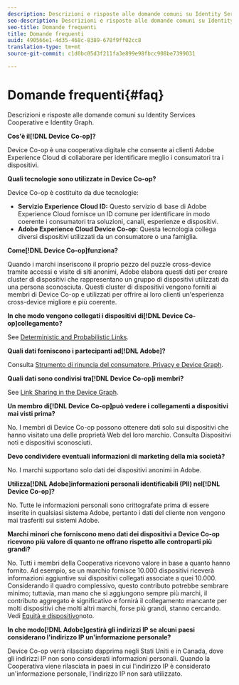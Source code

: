```yaml
---
description: Descrizioni e risposte alle domande comuni su Identity Services Cooperative e Identity Graph.
seo-description: Descrizioni e risposte alle domande comuni su Identity Services Cooperative e Identity Graph.
seo-title: Domande frequenti
title: Domande frequenti
uuid: 490566e1-4d35-468c-8389-678f9ff02cc8
translation-type: tm+mt
source-git-commit: c1d0bc05d3f211fa3e899e98fbcc908be7399031

---
```



# Domande frequenti{#faq}

Descrizioni e risposte alle domande comuni su Identity Services Cooperative e Identity Graph.

**Cos&#39;è il[!DNL Device Co-op]?**

Device Co-op è una cooperativa digitale che consente ai clienti Adobe Experience Cloud di collaborare per identificare meglio i consumatori tra i dispositivi.

**Quali tecnologie sono utilizzate in Device Co-op?**

Device Co-op è costituito da due tecnologie:

* **Servizio Experience Cloud ID:** Questo servizio di base di Adobe Experience Cloud fornisce un ID comune per identificare in modo coerente i consumatori tra soluzioni, canali, esperienze e dispositivi.
* **Adobe Experience Cloud Device Co-op:** Questa tecnologia collega diversi dispositivi utilizzati da un consumatore o una famiglia.

**Come[!DNL Device Co-op]funziona?**

Quando i marchi inseriscono il proprio pezzo del puzzle cross-device tramite accessi e visite di siti anonimi, Adobe elabora questi dati per creare cluster di dispositivi che rappresentano un gruppo di dispositivi utilizzati da una persona sconosciuta. Questi cluster di dispositivi vengono forniti ai membri di Device Co-op e utilizzati per offrire ai loro clienti un&#39;esperienza cross-device migliore e più coerente.

**In che modo vengono collegati i dispositivi di[!DNL Device Co-op]collegamento?**

See [Deterministic and Probabilistic Links](processes/links.md#concept-58bb7ab25f904f5f98d645e35205c931).

**Quali dati forniscono i partecipanti ad[!DNL Adobe]?**

Consulta [Strumento di rinuncia del consumatore, Privacy e Device Graph](privacy.md#concept-fa1346e6b95a484eaeafc9bebe3cd6be).

**Quali dati sono condivisi tra[!DNL Device Co-op]i membri?**

See [Link Sharing in the Device Graph](processes/link-sharing.md#concept-7168053105a94649a3f092d375d79eaf).

<!--
Removed at Asa's request.
<p><b>What does <span class="keyword"> Adobe </span> see via the <span class="wintitle"> Device Graph </span>?</b> </p>
<p>Adobe can see which devices are most likely being used by the same person, using probabilistic and deterministic device graph algorithms. This match between a group of devices and a person is really two numbers that are linked to each other. One number represents a group of devices believed to belong to the same person while the other number represents a person. Adobe makes this linked device information available to consumers as well, so they can correct misinformation and/or opt-out one or all devices from the Device Co-op. </p>
-->

**Un membro di[!DNL Device Co-op]può vedere i collegamenti a dispositivi mai visti prima?**

No. I membri di Device Co-op possono ottenere dati solo sui dispositivi che hanno visitato una delle proprietà Web del loro marchio. Consulta Dispositivi [](processes/known-device.md#concept-8e87c276819a48bfac5cef10b45216d1) noti e dispositivi [](processes/unknown-device.md#concept-95090d341cdc4c22ba4319d79d8f6e40)sconosciuti.

**Devo condividere eventuali informazioni di marketing della mia società?**

No. I marchi supportano solo dati dei dispositivi anonimi in Adobe.

**Utilizza[!DNL Adobe]informazioni personali identificabili (PII) nel[!DNL Device Co-op]?**

No. Tutte le informazioni personali sono crittografate prima di essere inserite in qualsiasi sistema Adobe, pertanto i dati del cliente non vengono mai trasferiti sui sistemi Adobe.

**Marchi minori che forniscono meno dati dei dispositivi a Device Co-op ricevono più valore di quanto ne offrano rispetto alle controparti più grandi?**

No. Tutti i membri della Cooperativa ricevono valore in base a quanto hanno fornito. Ad esempio, se un marchio fornisce 10.000 dispositivi riceverà informazioni aggiuntive sui dispositivi collegati associate a quei 10.000. Considerando il quadro complessivo, questo contributo potrebbe sembrare minimo; tuttavia, man mano che si aggiungono sempre più marchi, il contributo aggregato è significativo e fornirà il collegamento mancante per molti dispositivi che molti altri marchi, forse più grandi, stanno cercando. Vedi [Equità e dispositivo](processes/known-device.md#section-0543188729d845d6b95db70b8b25e9f8)noto.

**In che modo[!DNL Adobe]gestirà gli indirizzi IP se alcuni paesi considerano l&#39;indirizzo IP un&#39;informazione personale?**

Device Co-op verrà rilasciato dapprima negli Stati Uniti e in Canada, dove gli indirizzi IP non sono considerati informazioni personali. Quando la Cooperativa viene rilasciata in paesi in cui l&#39;indirizzo IP è considerato un&#39;informazione personale, l&#39;indirizzo IP non sarà utilizzato.
